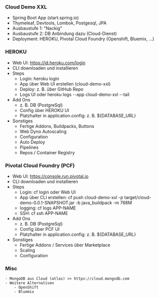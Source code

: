 ### Cloud Demo XXL

- Spring Boot App (start.spring.io)
- Thymeleaf, Devtools, Lombok, Postgesql, JPA
- Ausbaustufe 1: "Nackig"
- Ausbaustufe 2: DB Anbindung dazu (Cloud-Dienst)
- Deployment: HEROKU, Pivotal Cloud Foundry (Openshift, Bluemix, ...)

### HEROKU
+ Web UI: https://id.heroku.com/login
+ CLI downloaden und installieren 
+ Steps
    + Login: heroku login
    + App über Web UI erstellen (cloud-demo-xxl)
    + Deploy: z. B. über GitHub Repo
    + Logs UI oder heroku logs --app cloud-demo-xxl --tail
+ Add Ons
    + z. B. DB (PostgreSql)
    + Config über HEROKU UI
    + Platzhalter in application.config: z. B. ${DATABASE_URL}
+ Sonstiges
    + Fertige Addons, Buildpacks, Buttons
    + Web Dyno Autoscaling
    + Configuration
    + Auto Deploy
    + Pipelines
    + Repos / Container Registry

### Pivotal Cloud Foundry (PCF)
+ Web UI: https://console.run.pivotal.io
+ CLI downloaden und installieren 
+ Steps
    + Login: cf login oder Web UI
    + App über CLI erstellen: cf push cloud-demo-xxl -p target/cloud-demo-0.0.1-SNAPSHOT.jar -b java_buildpack -m 768M
    + logging: cf logs APP-NAME
    + SSH: cf ssh APP-NAME
+ Add Ons
    + z. B. DB (PostgreSql)
    + Config über PCF UI
    + Platzhalter in application.config: z. B. ${DATABASE_URL}
+ Sonstiges
    + Fertige Addons / Services über Marketplace
    + Scaling
    + Configuration

### Misc
    - MongoDB aus Cloud (atlas) >> https://cloud.mongodb.com
    - Weitere Alternativen
        - OpenShift
        - Bluemix


